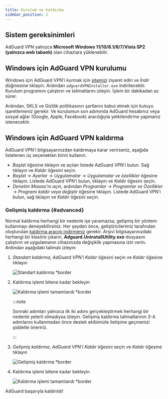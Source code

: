```yaml
---
title: Kurulum ve kaldırma
sidebar_position: 2
---
```


## Sistem gereksinimleri

AdGuard VPN yalnızca **Microsoft Windows 11/10/8.1/8/7/Vista SP2 (yalnızca web tabanlı)** olan cihazlara yüklenebilir.

## Windows için AdGuard VPN kurulumu

Windows için AdGuard VPN'i kurmak için [sitemizi](https://adguard-vpn.com/welcome.html) ziyaret edin ve *İndir* düğmesine tıklayın. Ardından `adguardVPNInstaller.exe` indirilecektir. Kurulum programını çalıştırın ve talimatlarını izleyin. İşlem bir dakikadan az sürer.

Ardından, SKLS ve Gizlilik politikasının şartlarını kabul etmek için kutuyu işaretlemeniz gerekir. Ve kurulumun son adımında AdGuard hesabınız veya sosyal ağlar (Google, Apple, Facebook) aracılığıyla yetkilendirme yapmanız istenecektir.

## Windows için AdGuard VPN kaldırma

AdGuard VPN'i bilgisayarınızdan kaldırmaya karar verirseniz, aşağıda listelenen üç seçenekten birini kullanın:

- *Başlat* öğesine tıklayın ve açılan listede AdGuard VPN'i bulun. Sağ tıklayın ve *Kaldır* öğesini seçin.
- *Başlat* → *Ayarlar* → *Uygulamalar* → *Uygulamalar ve özellikler* öğesine tıklayın. Listede AdGuard VPN'i bulun, tıklayın ve *Kaldır* öğesini seçin.
- *Denetim Masası'nı açın*, ardından *Programlar* → *Programlar ve Özellikler* → *Programı kaldır veya değiştir* öğesine tıklayın. Listede AdGuard VPN'i bulun, sağ tıklayın ve *Kaldır* öğesini seçin.

### Gelişmiş kaldırma {#advanced}

Normal kaldırma herhangi bir nedenle işe yaramazsa, gelişmiş bir yöntem kullanmayı deneyebilirsiniz. Her şeyden önce, geliştiricilerimiz tarafından oluşturulan [kaldırma aracını indirmeniz](https://cdn.adtidy.org/distr/windows/Uninstall_Utility.zip) gerekir. Arşivi bilgisayarınızdaki herhangi bir klasöre çıkarın, **Adguard.UninstallUtility.exe** dosyasını çalıştırın ve uygulamanın cihazınızda değişiklik yapmasına izin verin. Ardından aşağıdaki talimatı izleyin:

1. *Standart kaldırma*, *AdGuard VPN'i Kaldır* öğesini seçin ve *Kaldır* öğesine tıklayın

    ![Standart kaldırma *border](https://cdn.adguardvpn.com/content/kb/vpn/windows/standard_uninstall.png)

1. Kaldırma işlemi bitene kadar bekleyin

    ![Kaldırma işlemi tamamlandı *border](https://cdn.adguardvpn.com/content/kb/vpn/windows/standard_uninstall_2.png)

    :::note

    Sonraki adımları yalnızca ilk iki adımı gerçekleştirmek herhangi bir nedenle yeterli olmadıysa izleyin. Gelişmiş kaldırma talimatlarının 3-4. adımlarını kullanmadan önce destek ekibimizle iletişime geçmenizi şiddetle öneririz.

    :::

1. *Gelişmiş kaldırma*, *AdGuard VPN'i Kaldır* öğesini seçin ve *Kaldır* öğesine tıklayın

    ![Gelişmiş kaldırma *border](https://cdn.adguardvpn.com/content/kb/vpn/windows/advanced_uninstall.png)

1. Kaldırma işlemi bitene kadar bekleyin

    ![Kaldırma işlemi tamamlandı *border](https://cdn.adguardvpn.com/content/kb/vpn/windows/advanced_uninstall_2.png)

AdGuard başarıyla kaldırıldı!
